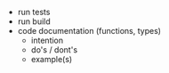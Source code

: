 - run tests
- run build
- code documentation (functions, types)
  - intention
  - do's / dont's
  - example(s)
